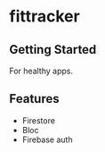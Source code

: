 # fittracker

## Getting Started

For healthy apps.

## Features

- Firestore
- Bloc
- Firebase auth
